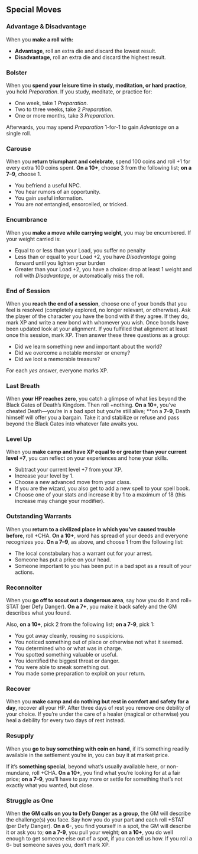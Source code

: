 ## Special Moves
### Advantage & Disadvantage
When you **make a roll with:**

* **Advantage**, roll an extra die and discard the lowest result. 
* **Disadvantage**, roll an extra die and discard the highest result. 
### Bolster
When you **spend your leisure time in study, meditation, or hard practice**, you hold *Preparation*. If you study, meditate, or practice for:

* One week, take 1 *Preparation*.
* Two to three weeks, take 2 *Preparation*.
* One or more months, take 3 *Preparation*. 

Afterwards, you may spend *Preparation* 1-for-1 to gain *Advantage* on a single roll.
### Carouse 
When you **return triumphant and celebrate**, spend 100 coins and roll +1 for every extra 100 coins spent. **On a 10+**, choose 3 from the following list; **on a 7–9**, choose 1. 

* You befriend a useful NPC.
* You hear rumors of an opportunity.
* You gain useful information.
* You are *not* entangled, ensorcelled, or tricked.
### Encumbrance
When you **make a move while carrying weight**, you may be encumbered. If your weight carried is:

* Equal to or less than your Load, you suffer no penalty
* Less than or equal to your Load +2, you have *Disadvantage* going forward until you lighten your burden
* Greater than your Load +2, you have a choice: drop at least 1 weight and roll with *Disadvantage*, or automatically miss the roll.
### End of Session
When you **reach the end of a session**, choose one of your bonds that you feel is resolved (completely explored, no longer relevant, or otherwise). Ask the player of the character you have the bond with if they agree. If they do, mark XP and write a new bond with whomever you wish.
Once bonds have been updated look at your alignment. If you fulfilled that alignment at least once this session, mark XP. Then answer these three questions as a group:

* Did we learn something new and important about the world?
* Did we overcome a notable monster or enemy?
* Did we loot a memorable treasure?

For each *yes* answer, everyone marks XP.
### Last Breath
When **your HP reaches zero**, you catch a glimpse of what lies beyond the Black Gates of Death’s Kingdom. Then  roll +nothing. **On a 10+**, you’ve cheated Death—you’re in a bad spot but you’re still alive; **on a **7–9**, Death himself will offer you a bargain. Take it and stabilize or refuse and pass beyond the Black Gates into whatever fate awaits you.
### Level Up
When you **make camp and have XP equal to or greater than your current level +7**, you can reflect on your experiences and hone your skills.

* Subtract your current level +7 from your XP.
* Increase your level by 1.
* Choose a new advanced move from your class.
* If you are the wizard, you also get to add a new spell to your spell book.
* Choose one of your stats and increase it by 1 to a maximum of 18 (this increase may change your modifier).
### Outstanding Warrants
When you **return to a civilized place in which you’ve caused trouble before**, roll +CHA. **On a 10+**, word has spread of your deeds and everyone recognizes you. **On a 7–9**, as above, and choose 1 from the following list:

* The local constabulary has a warrant out for your arrest.
* Someone has put a price on your head.
* Someone important to you has been put in a bad spot as a result of your actions.
### Reconnoiter
When you **go off to scout out a dangerous area**, say how you do it and roll+ STAT (per Defy Danger). **On a 7+**, you make it back safely and the GM describes what you found.

Also, **on a 10+**, pick 2 from the following list; **on a 7-9**, pick 1:

- You got away cleanly, rousing no suspicions.
- You noticed something out of place or otherwise not what it seemed.
- You determined who or what was in charge.
- You spotted something valuable or useful.
- You identified the biggest threat or danger.
- You were able to sneak something out.
- You made some preparation to exploit on your return.
### Recover
When you **make camp and do nothing but rest in comfort and safety for a day**, recover all your HP. After three days of rest you remove one debility of your choice. If you’re under the care of a healer (magical or otherwise) you heal a debility for every two days of rest instead.
### Resupply
When you **go to buy something with coin on hand**, if it’s something readily available in the settlement you’re in, you can buy it at market price. 

If it’s **something special**, beyond what’s usually available here, or non-mundane,  roll +CHA. **On a 10+**, you find what you’re looking for at a fair price; **on a 7–9**, you’ll have to pay more or settle for something that’s not exactly what you wanted, but close.
### Struggle as One
When **the GM calls on you to Defy Danger as a group**, the GM will describe the challenge(s) you face. Say how you do your part and each roll +STAT (per Defy Danger). **On a 6-**, you find yourself in a spot, the GM will describe it or ask you to; **on a 7-9**, you pull your weight; **on a 10+**, you do well enough to get someone else out of a spot, if you can tell us how.
If you roll a 6- but someone saves you, don’t mark XP.
